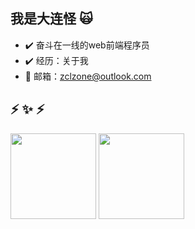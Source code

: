 <!--
**zclzone/zclzone** is a ✨ _special_ ✨ repository because its `README.md` (this file) appears on your GitHub profile.

Here are some ideas to get you started:

- 🔭 I’m currently working on ...
- 🌱 I’m currently learning ...
- 👯 I’m looking to collaborate on ...
- 🤔 I’m looking for help with ...
- 💬 Ask me about ...
- 📫 How to reach me: ...
- 😄 Pronouns: ...
- ⚡ Fun fact: ...
![code](https://gitee.com/zclzone/res/raw/master/qs-zone/blob/img/20211028184756.png)
[![Top Langs](https://github-readme-stats.vercel.app/api/top-langs/?username=zclzone&layout=compact)](https://github.com/zclzone)
[![Anurag's GitHub stats](https://github-readme-stats.vercel.app/api?username=zclzone&count_private=true&show_icons=true&theme=radical)](https://github.com/zclzone)
-->


## 我是大连怪 🙀

- ✔️ 奋斗在一线的web前端程序员
- ✔️ 经历：关于我
- 📧 邮箱：zclzone@outlook.com

## ⚡ ✨ ⚡

<img align="" height="137px" src="https://github-readme-stats.vercel.app/api?username=zclzone&hide_title=true&hide_border=true&show_icons=true&include_all_commits=true&line_height=21&bg_color=0,EC6C6C,FFD479,FFFC79,73FA79&theme=graywhite&locale=cn" />
<img align="" height="137px" src="https://github-readme-stats.vercel.app/api/top-langs/?username=zclzone&hide_title=true&hide_border=true&layout=compact&bg_color=0,73FA79,73FDFF,D783FF&theme=graywhite&locale=cn" />





